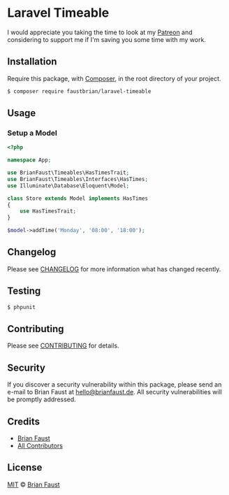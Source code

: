 #  Laravel Timeable

I would appreciate you taking the time to look at my [Patreon](https://www.patreon.com/faustbrian) and considering to support me if I'm saving you some time with my work.

## Installation

Require this package, with [Composer](https://getcomposer.org/), in the root directory of your project.

``` bash
$ composer require faustbrian/laravel-timeable
```

## Usage

### Setup a Model
``` php
<?php

namespace App;

use BrianFaust\Timeables\HasTimesTrait;
use BrianFaust\Timeables\Interfaces\HasTimes;
use Illuminate\Database\Eloquent\Model;

class Store extends Model implements HasTimes
{
    use HasTimesTrait;
}
```

``` php
$model->addTime('Monday', '08:00', '18:00');
```

## Changelog

Please see [CHANGELOG](CHANGELOG.md) for more information what has changed recently.

## Testing

``` bash
$ phpunit
```

## Contributing

Please see [CONTRIBUTING](CONTRIBUTING.md) for details.

## Security

If you discover a security vulnerability within this package, please send an e-mail to Brian Faust at hello@brianfaust.de. All security vulnerabilities will be promptly addressed.

## Credits

- [Brian Faust](https://github.com/faustbrian)
- [All Contributors](../../contributors)

## License

[MIT](LICENSE) © [Brian Faust](https://brianfaust.de)
